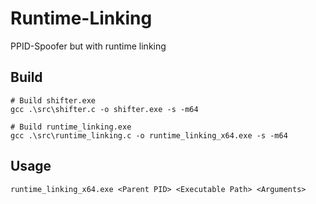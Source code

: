 # Runtime-Linking

PPID-Spoofer but with runtime linking
 
## Build
```
# Build shifter.exe
gcc .\src\shifter.c -o shifter.exe -s -m64

# Build runtime_linking.exe
gcc .\src\runtime_linking.c -o runtime_linking_x64.exe -s -m64
```

## Usage
```
runtime_linking_x64.exe <Parent PID> <Executable Path> <Arguments>
```